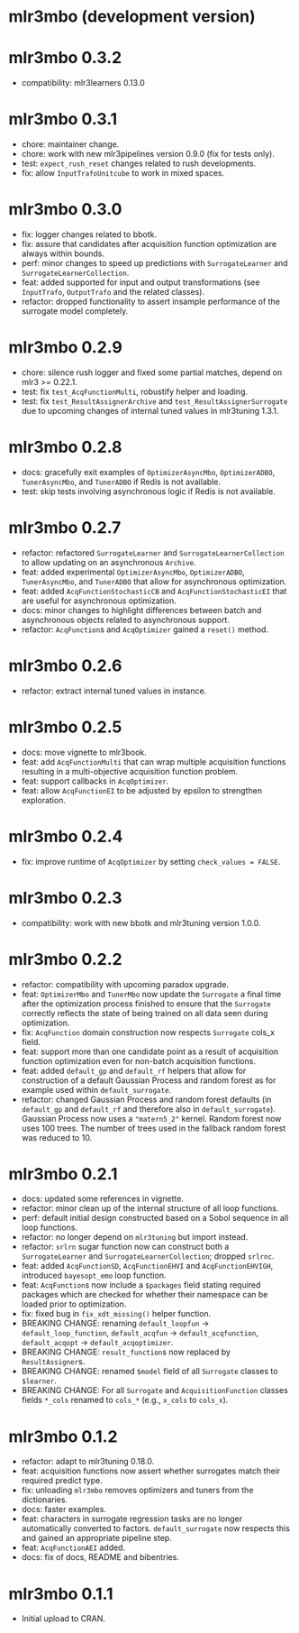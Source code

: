 # mlr3mbo (development version)

# mlr3mbo 0.3.2

* compatibility: mlr3learners 0.13.0

# mlr3mbo 0.3.1

* chore: maintainer change.
* chore: work with new mlr3pipelines version 0.9.0 (fix for tests only).
* test: `expect_rush_reset` changes related to rush developments.
* fix: allow `InputTrafoUnitcube` to work in mixed spaces.

# mlr3mbo 0.3.0

* fix: logger changes related to bbotk.
* fix: assure that candidates after acquisition function optimization are always within bounds.
* perf: minor changes to speed up predictions with `SurrogateLearner` and `SurrogateLearnerCollection`.
* feat: added supported for input and output transformations (see `InputTrafo`, `OutputTrafo` and the related classes).
* refactor: dropped functionality to assert insample performance of the surrogate model completely.

# mlr3mbo 0.2.9

* chore: silence rush logger and fixed some partial matches, depend on mlr3 >= 0.22.1.
* test: fix `test_AcqFunctionMulti`, robustify helper and loading.
* test: fix `test_ResultAssignerArchive` and `test_ResultAssignerSurrogate` due to upcoming changes of internal tuned values in mlr3tuning 1.3.1.

# mlr3mbo 0.2.8

* docs: gracefully exit examples of `OptimizerAsyncMbo`, `OptimizerADBO`, `TunerAsyncMbo`, and `TunerADBO` if Redis is not available.
* test: skip tests involving asynchronous logic if Redis is not available.

# mlr3mbo 0.2.7

* refactor: refactored `SurrogateLearner` and `SurrogateLearnerCollection` to allow updating on an asynchronous `Archive`.
* feat: added experimental `OptimizerAsyncMbo`, `OptimizerADBO`, `TunerAsyncMbo`, and `TunerADBO` that allow for asynchronous optimization.
* feat: added `AcqFunctionStochasticCB` and `AcqFunctionStochasticEI` that are useful for asynchronous optimization.
* docs: minor changes to highlight differences between batch and asynchronous objects related to asynchronous support.
* refactor: `AcqFunction`s and `AcqOptimizer` gained a `reset()` method.

# mlr3mbo 0.2.6

* refactor: extract internal tuned values in instance.

# mlr3mbo 0.2.5

* docs: move vignette to mlr3book.
* feat: add `AcqFunctionMulti` that can wrap multiple acquisition functions resulting in a multi-objective acquisition function problem.
* feat: support callbacks in `AcqOptimizer`.
* feat: allow `AcqFunctionEI` to be adjusted by epsilon to strengthen exploration.

# mlr3mbo 0.2.4

* fix: improve runtime of `AcqOptimizer` by setting `check_values = FALSE`.

# mlr3mbo 0.2.3

* compatibility: work with new bbotk and mlr3tuning version 1.0.0.

# mlr3mbo 0.2.2

* refactor: compatibility with upcoming paradox upgrade.
* feat: `OptimizerMbo` and `TunerMbo` now update the `Surrogate` a final time after the optimization process finished to
        ensure that the `Surrogate` correctly reflects the state of being trained on all data seen during optimization.
* fix: `AcqFunction` domain construction now respects `Surrogate` cols_x field.
* feat: support more than one candidate point as a result of acquisition function optimization even for
        non-batch acquisition functions.
* feat: added `default_gp` and `default_rf` helpers that allow for construction of a default
        Gaussian Process and random forest as for example used within `default_surrogate`.
* refactor: changed Gaussian Process and random forest defaults (in `default_gp` and `default_rf` and therefore also in
            `default_surrogate`). Gaussian Process now uses a `"matern5_2"` kernel. Random forest now uses 100 trees.
            The number of trees used in the fallback random forest was reduced to 10.

# mlr3mbo 0.2.1

* docs: updated some references in vignette.
* refactor: minor clean up of the internal structure of all loop functions.
* perf: default initial design constructed based on a Sobol sequence in all loop functions.
* refactor: no longer depend on `mlr3tuning` but import instead.
* refactor: `srlrn` sugar function now can construct both a `SurrogateLearner` and
            `SurrogateLearnerCollection`; dropped `srlrnc`.
* feat: added `AcqFunctionSD`, `AcqFunctionEHVI` and `AcqFunctionEHVIGH`, introduced
        `bayesopt_emo` loop function.
* feat: `AcqFunction`s now include a `$packages` field stating required packages which are checked
        for whether their namespace can be loaded prior to optimization.
* fix: fixed bug in `fix_xdt_missing()` helper function.
* BREAKING CHANGE: renaming `default_loopfun` -> `default_loop_function`,
                   `default_acqfun` -> `default_acqfunction`,
                   `default_acqopt` -> `default_acqoptimizer`.
* BREAKING CHANGE: `result_function`s now replaced by `ResultAssigner`s.
* BREAKING CHANGE: renamed `$model` field of all `Surrogate` classes to `$learner`.
* BREAKING CHANGE: For all `Surrogate` and `AcquisitionFunction` classes fields `*_cols` renamed to
                   `cols_*` (e.g., `x_cols` to `cols_x`).

# mlr3mbo 0.1.2

* refactor: adapt to mlr3tuning 0.18.0.
* feat: acquisition functions now assert whether surrogates match their required predict type.
* fix: unloading `mlr3mbo` removes optimizers and tuners from the dictionaries.
* docs: faster examples.
* feat: characters in surrogate regression tasks are no longer automatically converted to factors.
        `default_surrogate` now respects this and gained an appropriate pipeline step.
* feat: `AcqFunctionAEI` added.
* docs: fix of docs, README and bibentries.

# mlr3mbo 0.1.1

* Initial upload to CRAN.

